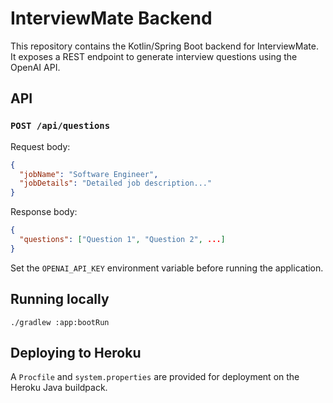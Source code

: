 # InterviewMate Backend

This repository contains the Kotlin/Spring Boot backend for InterviewMate. It exposes a REST endpoint to generate interview questions using the OpenAI API.

## API

### `POST /api/questions`

Request body:
```json
{
  "jobName": "Software Engineer",
  "jobDetails": "Detailed job description..."
}
```

Response body:
```json
{
  "questions": ["Question 1", "Question 2", ...]
}
```

Set the `OPENAI_API_KEY` environment variable before running the application.

## Running locally

```
./gradlew :app:bootRun
```

## Deploying to Heroku

A `Procfile` and `system.properties` are provided for deployment on the Heroku Java buildpack.
